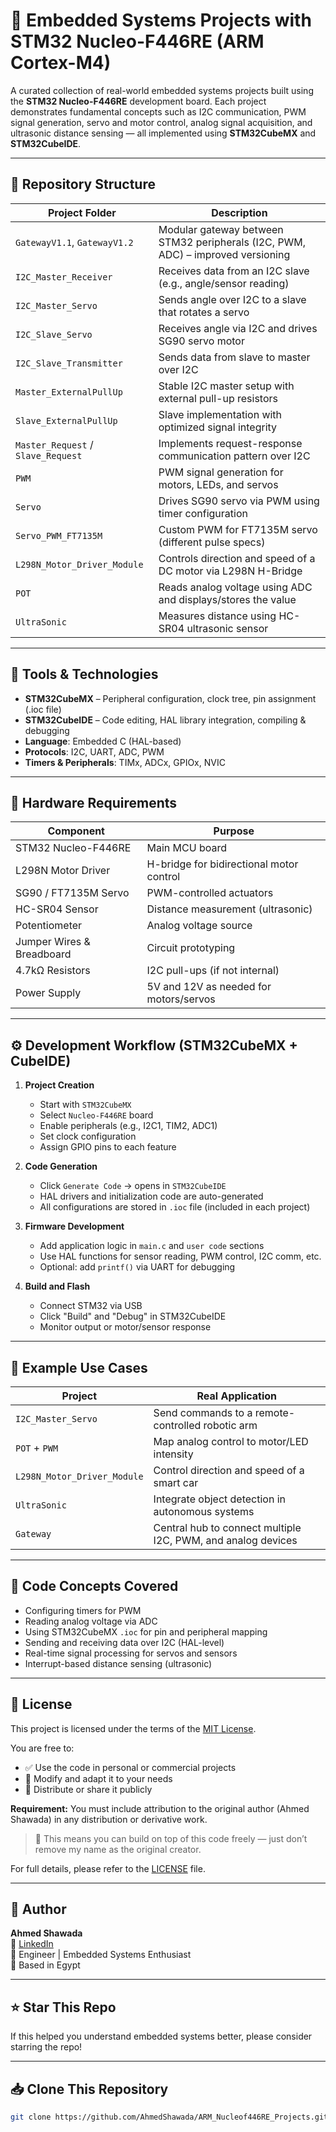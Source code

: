 # 🔧 Embedded Systems Projects with STM32 Nucleo-F446RE (ARM Cortex-M4)

A curated collection of real-world embedded systems projects built using the **STM32 Nucleo-F446RE** development board. Each project demonstrates fundamental concepts such as I2C communication, PWM signal generation, servo and motor control, analog signal acquisition, and ultrasonic distance sensing — all implemented using **STM32CubeMX** and **STM32CubeIDE**.

---

## 📁 Repository Structure

| Project Folder                | Description |
|------------------------------|-------------|
| `GatewayV1.1`, `GatewayV1.2` | Modular gateway between STM32 peripherals (I2C, PWM, ADC) – improved versioning |
| `I2C_Master_Receiver`        | Receives data from an I2C slave (e.g., angle/sensor reading) |
| `I2C_Master_Servo`           | Sends angle over I2C to a slave that rotates a servo |
| `I2C_Slave_Servo`            | Receives angle via I2C and drives SG90 servo motor |
| `I2C_Slave_Transmitter`      | Sends data from slave to master over I2C |
| `Master_ExternalPullUp`      | Stable I2C master setup with external pull-up resistors |
| `Slave_ExternalPullUp`       | Slave implementation with optimized signal integrity |
| `Master_Request` / `Slave_Request` | Implements request-response communication pattern over I2C |
| `PWM`                        | PWM signal generation for motors, LEDs, and servos |
| `Servo`                      | Drives SG90 servo via PWM using timer configuration |
| `Servo_PWM_FT7135M`          | Custom PWM for FT7135M servo (different pulse specs) |
| `L298N_Motor_Driver_Module`  | Controls direction and speed of a DC motor via L298N H-Bridge |
| `POT`                        | Reads analog voltage using ADC and displays/stores the value |
| `UltraSonic`                 | Measures distance using HC-SR04 ultrasonic sensor |

---

## 🧰 Tools & Technologies

- **STM32CubeMX** – Peripheral configuration, clock tree, pin assignment (.ioc file)  
- **STM32CubeIDE** – Code editing, HAL library integration, compiling & debugging  
- **Language**: Embedded C (HAL-based)  
- **Protocols**: I2C, UART, ADC, PWM  
- **Timers & Peripherals**: TIMx, ADCx, GPIOx, NVIC  

---

## 🧱 Hardware Requirements

| Component             | Purpose |
|-----------------------|---------|
| STM32 Nucleo-F446RE   | Main MCU board |
| L298N Motor Driver    | H-bridge for bidirectional motor control |
| SG90 / FT7135M Servo  | PWM-controlled actuators |
| HC-SR04 Sensor        | Distance measurement (ultrasonic) |
| Potentiometer         | Analog voltage source |
| Jumper Wires & Breadboard | Circuit prototyping |
| 4.7kΩ Resistors       | I2C pull-ups (if not internal) |
| Power Supply          | 5V and 12V as needed for motors/servos |

---

## ⚙️ Development Workflow (STM32CubeMX + CubeIDE)

1. **Project Creation**  
   - Start with `STM32CubeMX`
   - Select `Nucleo-F446RE` board  
   - Enable peripherals (e.g., I2C1, TIM2, ADC1)  
   - Set clock configuration  
   - Assign GPIO pins to each feature

2. **Code Generation**  
   - Click `Generate Code` → opens in `STM32CubeIDE`  
   - HAL drivers and initialization code are auto-generated  
   - All configurations are stored in `.ioc` file (included in each project)

3. **Firmware Development**  
   - Add application logic in `main.c` and `user code` sections  
   - Use HAL functions for sensor reading, PWM control, I2C comm, etc.  
   - Optional: add `printf()` via UART for debugging

4. **Build and Flash**  
   - Connect STM32 via USB  
   - Click "Build" and "Debug" in STM32CubeIDE  
   - Monitor output or motor/sensor response

---

## 🧪 Example Use Cases

| Project                  | Real Application |
|--------------------------|------------------|
| `I2C_Master_Servo`       | Send commands to a remote-controlled robotic arm |
| `POT` + `PWM`            | Map analog control to motor/LED intensity |
| `L298N_Motor_Driver_Module` | Control direction and speed of a smart car |
| `UltraSonic`             | Integrate object detection in autonomous systems |
| `Gateway`                | Central hub to connect multiple I2C, PWM, and analog devices |

---

## 🧠 Code Concepts Covered

- Configuring timers for PWM  
- Reading analog voltage via ADC  
- Using STM32CubeMX `.ioc` for pin and peripheral mapping  
- Sending and receiving data over I2C (HAL-level)  
- Real-time signal processing for servos and sensors  
- Interrupt-based distance sensing (ultrasonic)

---

## 📄 License

This project is licensed under the terms of the [MIT License](LICENSE).

You are free to:

- ✅ Use the code in personal or commercial projects
- 🔧 Modify and adapt it to your needs
- 🚀 Distribute or share it publicly

**Requirement:** You must include attribution to the original author (Ahmed Shawada) in any distribution or derivative work.

> 📌 This means you can build on top of this code freely — just don’t remove my name as the original creator.

For full details, please refer to the [LICENSE](LICENSE) file.


---

## 👤 Author

**Ahmed Shawada**  
🔗 [LinkedIn](https://www.linkedin.com/in/ahmed-shawada)  
💼 Engineer | Embedded Systems Enthusiast  
📍 Based in Egypt

---

## ⭐ Star This Repo

If this helped you understand embedded systems better, please consider starring the repo!

---

## 📥 Clone This Repository

```bash
git clone https://github.com/AhmedShawada/ARM_Nucleof446RE_Projects.git

